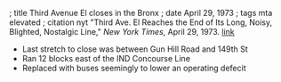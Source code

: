 ; title Third Avenue El closes in the Bronx
; date April 29, 1973
; tags mta elevated
; citation nyt "Third Ave. El Reaches the End of Its Long, Noisy, Blighted, Nostalgic Line," *New York Times*, April 29, 1973. [link](http://www.nytimes.com/1973/04/29/archives/third-ave-e1-reaches-the-end-of-its-long-noisy-blighted-nostalgic.html)

- Last stretch to close was between Gun Hill Road and 149th St
- Ran 12 blocks east of the IND Concourse Line
- Replaced with buses seemingly to lower an operating defecit
